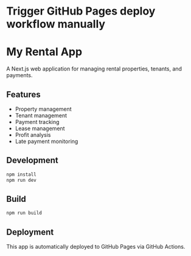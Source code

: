 # Trigger GitHub Pages deploy workflow manually

# My Rental App

A Next.js web application for managing rental properties, tenants, and payments.

## Features

- Property management
- Tenant management  
- Payment tracking
- Lease management
- Profit analysis
- Late payment monitoring

## Development

```bash
npm install
npm run dev
```

## Build

```bash
npm run build
```

## Deployment

This app is automatically deployed to GitHub Pages via GitHub Actions. 
